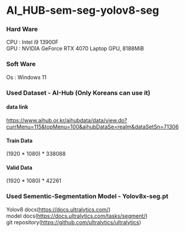 # AI_HUB-sem-seg-yolov8-seg

### Hard Ware
CPU : Intel i9 13900F  
GPU : NVIDIA GeForce RTX 4070 Laptop GPU, 8188MiB

### Soft Ware
Os : Windows 11    
### Used Dataset - AI-Hub (Only Koreans can use it)  
#### data link
https://www.aihub.or.kr/aihubdata/data/view.do?currMenu=115&topMenu=100&aihubDataSe=realm&dataSetSn=71306  
#### Train Data  
(1920 * 1080) * 338088  
#### Valid Data
(1920 * 1080) * 42261  

### Used Sementic-Segmentation Model - Yolov8x-seg.pt
Yolov8 docs(https://docs.ultralytics.com/)  
model docs(https://docs.ultralytics.com/tasks/segment/)  
git repository(https://github.com/ultralytics/ultralytics)  
